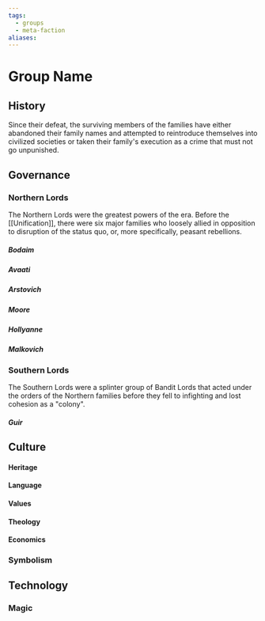 ```yaml
---
tags:
  - groups
  - meta-faction
aliases:
---
```


# Group Name
## History

Since their defeat, the surviving members of the families have either abandoned their family names and attempted to reintroduce themselves into civilized societies or taken their family's execution as a crime that must not go unpunished.

## Governance
### Northern Lords

The Northern Lords were the greatest powers of the era. Before the [[Unification]], there were six major families who loosely allied in opposition to disruption of the status quo, or, more specifically, peasant rebellions.


##### Bodaim
##### Avaati
##### Arstovich
##### Moore
##### Hollyanne
##### Malkovich

### Southern Lords

The Southern Lords were a splinter group of Bandit Lords that acted under the orders of the Northern families before they fell to infighting and lost cohesion as a "colony".

##### Guir

## Culture
#### Heritage
#### Language
#### Values
#### Theology
#### Economics
### Symbolism
## Technology
### Magic